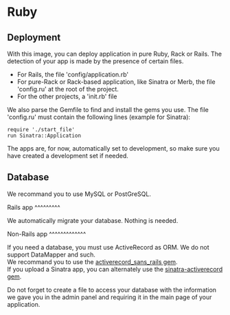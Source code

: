 Ruby 
====

Deployment
----------

With this image, you can deploy application in pure Ruby, Rack or Rails. 
The detection of your app is made by the presence of certain files.  

* For Rails, the file 'config/application.rb'  
* For pure-Rack or Rack-based application, like Sinatra or Merb, the file 'config.ru' at the root of the project.  
* For the other projects, a 'init.rb' file  

We also parse the Gemfile to find and install the gems you use.
The file 'config.ru' must contain the following lines (example for Sinatra):

    require './start_file'  
    run Sinatra::Application

The apps are, for now, automatically set to development, so make sure you have created a development set if needed.

Database
--------

We recommand you to use MySQL or PostGreSQL.  

Rails app
^^^^^^^^^

We automatically migrate your database. Nothing is needed.

Non-Rails app
^^^^^^^^^^^^^

If you need a database, you must use ActiveRecord as ORM. We do not support DataMapper and such.   
We recommand you to use the [activerecord_sans_rails gem](https://github.com/davidcornu/activerecord_sans_rails).    
If you upload a Sinatra app, you can alternately use the [sinatra-activerecord gem](https://github.com/janko-m/sinatra-activerecord).    

Do not forget to create a file to access your database with the information we gave you in the admin panel and requiring it in the main page of your application.
